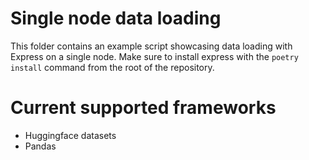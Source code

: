 # Single node data loading

This folder contains an example script showcasing data loading with Express on a single node. Make sure to install express
with the `poetry install` command from the root of the repository.

# Current supported frameworks

* Huggingface datasets
* Pandas